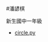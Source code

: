 #潘諺棋

新生國中一年級

- [circle.py](https://raw.githubusercontent.com/pecu/PecuLab4SEP/main/%E5%BB%96%E5%AF%84%E8%BB%B8/circle.py)

